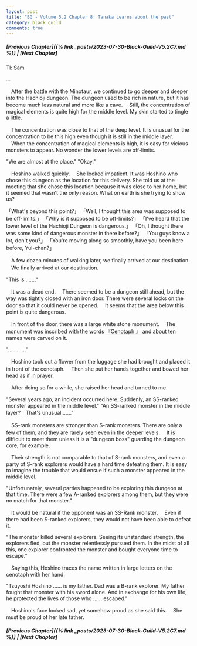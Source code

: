 ```yaml
---
layout: post
title: "BG - Volume 5.2 Chapter 8: Tanaka Learns about the past"
category: black guild
comments: true
---
```


##### [Previous Chapter]({% link _posts/2023-07-30-Black-Guild-V5.2C7.md %}) \| [Next Chapter]



Tl: Sam

…


　After the battle with the Minotaur, we continued to go deeper and deeper into the Hachioji dungeon. The dungeon used to be rich in nature, but it has become much less natural and more like a cave.
　Still, the concentration of magical elements is quite high for the middle level. My skin started to tingle a little.

　The concentration was close to that of the deep level. It is unusual for the concentration to be this high even though it is still in the middle layer.
　When the concentration of magical elements is high, it is easy for vicious monsters to appear. No wonder the lower levels are off-limits.
<!--more-->

"We are almost at the place."
"Okay."

　Hoshino walked quickly.
　She looked impatient. It was Hoshino who chose this dungeon as the location for this delivery. She told us at the meeting that she chose this location because it was close to her home, but it seemed that wasn't the only reason. What on earth is she trying to show us?

「What's beyond this point?」
「Well, I thought this area was supposed to be off-limits.」
「Why is it supposed to be off-limits?」
「I've heard that the lower level of the Hachioji Dungeon is dangerous.」
「Oh, I thought there was some kind of dangerous monster in there before?」
「You guys know a lot, don't you?」
「You're moving along so smoothly, have you been here before, Yui-chan?」

　A few dozen minutes of walking later, we finally arrived at our destination.
　We finally arrived at our destination.

"This is ......."

　It was a dead end.
　There seemed to be a dungeon still ahead, but the way was tightly closed with an iron door. There were several locks on the door so that it could never be opened.
　It seems that the area below this point is quite dangerous.

 　In front of the door, there was a large white stone monument.
　The monument was inscribed with the words [『Cenotaph 』](en.wikipedia.org/wiki/Cenotaph) and about ten names were carved on it.

"............"

　Hoshino took out a flower from the luggage she had brought and placed it in front of the cenotaph.
　Then she put her hands together and bowed her head as if in prayer.

　After doing so for a while, she raised her head and turned to me.

"Several years ago, an incident occurred here. Suddenly, an SS-ranked monster appeared in the middle level."
"An SS-ranked monster in the middle layer?　That's unusual......."

　SS-rank monsters are stronger than S-rank monsters. There are only a few of them, and they are rarely seen even in the deeper levels.
　It is difficult to meet them unless it is a "dungeon boss" guarding the dungeon core, for example.

　Their strength is not comparable to that of S-rank monsters, and even a party of S-rank explorers would have a hard time defeating them. It is easy to imagine the trouble that would ensue if such a monster appeared in the middle level.

"Unfortunately, several parties happened to be exploring this dungeon at that time. There were a few A-ranked explorers among them, but they were no match for that monster."

　It would be natural if the opponent was an SS-Rank monster.
　Even if there had been S-ranked explorers, they would not have been able to defeat it.

"The monster killed several explorers. Seeing its unstandard strength, the explorers fled, but the monster relentlessly pursued them. In the midst of all this, one explorer confronted the monster and bought everyone time to escape."

　Saying this, Hoshino traces the name written in large letters on the cenotaph with her hand.

"Tsuyoshi Hoshino ...... is my father. Dad was a B-rank explorer. My father fought that monster with his sword alone. And in exchange for his own life, he protected the lives of those who ...... escaped."

　Hoshino's face looked sad, yet somehow proud as she said this.
　She must be proud of her late father.





##### [Previous Chapter]({% link _posts/2023-07-30-Black-Guild-V5.2C7.md %}) \| [Next Chapter]
